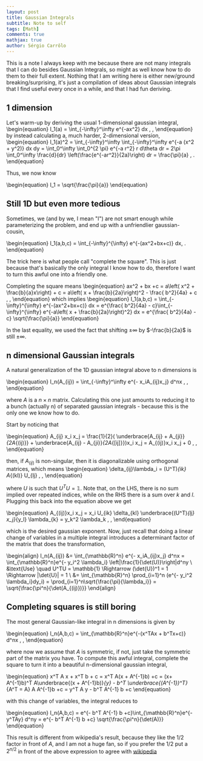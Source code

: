 ```yaml
---
layout: post
title: Gaussian Integrals
subtitle: Note to self
tags: [Math]
comments: true
mathjax: true
author: Sérgio Carrôlo
---
```


This is a note I always keep with me because there are not many integrals that I can do besides Gaussian Integrals, so might as well know how to do them to their full extent. Nothing that I am writing here is either new/ground breaking/surprising, it's just a compilation of ideas about Gaussian integrals that I find useful every once in a while, and that I had fun deriving.

## 1 dimension

Let's warm-up by deriving the usual 1-dimensional gaussian integral, 
\begin{equation}
  I_1(a) = \int_{-\infty}^\infty  e^{-ax^2} dx \, , 
\end{equation}
by instead calculating a, much harder, 2-dimensional version, 
\begin{equation}
  I_1(a)^2 = \int_{-\infty}^\infty \int_{-\infty}^\infty e^{-a (x^2 + y^2)} dx dy = \int_0^\infty \int_0^{2 \pi} e^{-a r^2} r d\theta dr = 2\pi \int_0^\infty \frac{d}{dr} \left(\frac{e^{-ar^2}}{2a}\right) dr = \frac{\pi}{a} \, .
\end{equation}

Thus, we now know

\begin{equation}
	I_1 = \sqrt{\frac{\pi}{a}}
\end{equation}

## Still 1D but even more tedious

Sometimes, we (and by we, I mean "I") are not smart enough while parameterizing the problem, and end up with a unfriendlier gaussian-cousin,

\begin{equation}
	I_1(a,b,c) = \int_{-\infty}^{\infty} e^{-(ax^2+bx+c)}  dx\, .
\end{equation}

The trick here is what people call "complete the square". This is just because that's basically the only integral I know how to do, therefore I want to turn this awful one into a friendly one.

Completing the square means
\begin{equation}
	ax^2 + bx +c = a\left( x^2 + \frac{b}{a}x\right) + c = a\left( x + \frac{b}{2a}\right)^2 - \frac{ b^2}{4a} + c \, ,
\end{equation}
which implies
\begin{equation}
	I_1(a,b,c) = \int_{-\infty}^{\infty} e^{-(ax^2+bx+c)} dx = e^{\frac{ b^2}{4a} - c}\int_{-\infty}^{\infty} e^{-a\left( x + \frac{b}{2a}\right)^2} dx = e^{\frac{ b^2}{4a} - c} \sqrt{\frac{\pi}{a}}
\end{equation}

In the last equality, we used the fact that shifting $\pm \infty$ by $-\frac{b}{2a}$ is still $\pm \infty$.


## n dimensional Gaussian integrals


A natural generalization of the 1D gaussian integral above to n dimensions is 

\begin{equation}
	I_n(A_{ij}) = \int_{-\infty}^\infty e^{- x_iA_{ij}x_j} d^nx \, , 
\end{equation}

where $A$ is a $n\times n$ matrix. Calculating this one just amounts to reducing it to a bunch (actually n) of separated gaussian integrals - because this is the only one we know how to do. 

Start by noticing that

\begin{equation}
	A_{ij} x_i x_j = \frac{1}{2}( \underbrace{A_{ij} + A_{ji}}_{2A_{(ij)}} + \underbrace{A_{ij} - A_{ji}}_{2A_{[ij]}})x_i x_j = A_{(ij)}x_i x_j + 0 \, ,
\end{equation}

then, if $A_(ij)$ is non-singular, then it is diagonalizable using orthogonal matrices, which means 
\begin{equation}
	\delta_{ij}\lambda_i = (U^T)_{ik} A_{(kl)} U_{lj} \, ,
\end{equation}

where $U$ is such that $U^T U = \mathbb{1}$. Note that, on the LHS, there is no sum implied over repeated indices, while on the RHS there is a sum over $k$ and $l$. Plugging this back into the equation above we get

\begin{equation}
	A_{(ij)}x_i x_j = x_i U_{ik} \delta_{kl} \underbrace{(U^T)_{lj} x_j}_{y_l} \lambda_{k} = y_k^2 \lambda_k \, ,
\end{equation}

which is the desired gaussian exponent. Now, just recall that doing a linear change of variables in a multiple integral introduces a determinant factor of the matrix that does the transformation,

\begin{align}
	I_n(A_{ij}) &= \int_{\mathbb{R}^n} e^{- x_iA_{ij}x_j} d^nx = \int_{\mathbb{R}^n}e^{- y_i^2 \lambda_i} \left|\frac{1}{\det(U)}\right|d^ny \\
	&\text{Use} \quad U^TU = \mathbb{1} \Rightarrow (\det{U})^1 = 1 \Rightarrow |\det{U}| = 1 \\
	&= \int_{\mathbb{R}^n} \prod_{i=1}^n (e^{- y_i^2 \lambda_i}dy_i) = \prod_{i=1}^n\sqrt{\frac{\pi}{\lambda_i}} = \sqrt{\frac{\pi^n}{\det(A_{(ij)})}}
\end{align}


## Completing squares is still boring

The most general Gaussian-like integral in n dimensions is given by

\begin{equation}
	I_n(A,b,c)	= \int_{\mathbb{R}^n}e^{-(x^TAx + b^Tx+c)} d^nx \, ,
\end{equation}

where now we assume that $A$ is symmetric, if not, just take the symmetric part of the matrix you have.
To compute this awful integral, complete the square to turn it into a beautiful n-dimensional gaussian integral, 

\begin{equation}
	x^T A x +  x^T b + c = x^T A(x + A^{-1}b) +c = (x+ A^{-1}b)^T A\underbrace{(x + A^{-1}b)}_{y} - b^T \underbrace{(A^{-1})^T}_{A^T = A} A A^{-1}b +c = y^T A y - b^T A^{-1} b +c
\end{equation}

with this change of variables, the integral reduces to

\begin{equation}
	I_n(A,b,c) = e^{- b^T A^{-1} b +c}\int_{\mathbb{R}^n}e^{-y^TAy} d^ny = e^{- b^T A^{-1} b +c} \sqrt{\frac{\pi^n}{\det(A)}}
\end{equation}


This result is different from wikipedia's result, because they like the $1/2$ factor in front of $A$, and I am not a huge fan, so if you prefer the $1/2$ put a $2^{n/2}$ in front of the above expression to agree with [wikipedia](https://en.wikipedia.org/wiki/Gaussian_integral)




